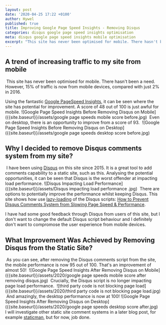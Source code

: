 ```yaml
---
layout: post
date: '2020-04-25 17:22 +0100'
author: Hywel
published: true
title: Improving Google Page Speed Insights - Removing Disqus
categories: disqus google page speed insights optimisation
meta: disqus google page speed insights mobile optimisation
excerpt: "This site has never been optimised for mobile. There hasn't been a need. However, 15% of traffic is now from mobile devices, compared with just 2% in 2016."
---
```

## A trend of increasing traffic to my site from mobile
​
This site has never been optimised for mobile. There hasn't been a need. However, 15% of traffic is now from mobile devices, compared with just 2% in 2016.

Using the fantastic [Google PageSpeed Insights](https://developers.google.com/speed/pagespeed/insights/), it can be seen where the site has potential for improvement. A score of 48 out of 100 is just awful for mobile.
​
![Google Page Speed Insights Before Removing Disqus on Mobile]({{site.baseurl}}/assets/google page speeds mobile score before.jpg)
​
Even on desktop, there is an opportunity to improve from a score of 93.
​
![Google Page Speed Insights Before Removing Disqus on Desktop]({{site.baseurl}}/assets/google page speeds desktop score before.jpg)

## Why I decided to remove Disqus comments system from my site?
​
I have been using [Disqus](https://disqus.com/) on this site since 2015. It is a great tool to add comments capability to a static site, such as this. Analysing the potential opportunities, it can be seen that Disqus is the worst offender at impacting load performance.
![Disqus Impacting Load Performance]({{site.baseurl}}/assets/Disqus impacting load performance .jpg)
​
There are options to potentially improve the performance whilst keeping Disqus.  This site shows how use [lazy-loading](https://en.wikipedia.org/wiki/Lazy_loading) of the Disqus scripts: [How to Prevent Disqus Comments System from Slowing Page Speed & Performance](https://usefulangle.com/post/251/disqus-comments-improve-page-load-speed).
​
 
 I have had some good feedback through Disqus from users of this site, but I don't want to change the default Disqus script behaviour and I definitely don't want to compromose the user experience from mobile devices.
​
## What Improvement Was Achieved by Removing Disqus from the Static Site?
​
As you can see, after removing the Disqus comments script from the site, the mobile performance is now  95 out of 100.  That's an improvement of almost 50!
​
![Google Page Speed Insights After Removing Disqus on Mobile]({{site.baseurl}}/assets/2020/google page speeds mobile score after removing disqus.jpg)
​
Crucially, the Disqus script is no longer impacting page load performance.
​
![third party code is not blocking page load]({{site.baseurl}}/assets/2020/third party code is not blocking page load.jpg)
​
And amazingly, the desktop performance is now at 100!
​
![Google Page Speed Insights After Removing Disqus on Desktop]({{site.baseurl}}/assets/2020/google page speeds desktop score after.jpg)
​
I will investigate other static site comment systems in a later blog post, for example [staticman](https://staticman.net/), but for now, job done.